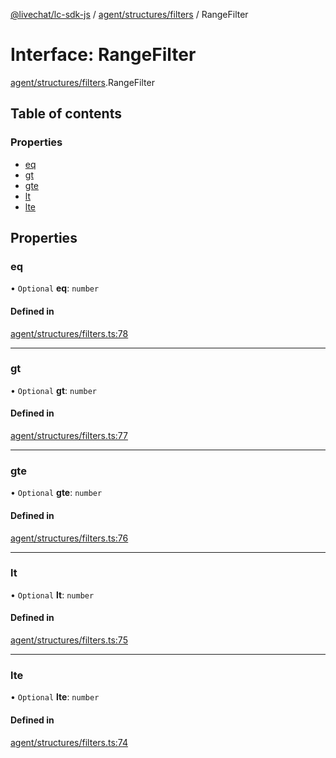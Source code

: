 [@livechat/lc-sdk-js](../README.md) / [agent/structures/filters](../modules/agent_structures_filters.md) / RangeFilter

# Interface: RangeFilter

[agent/structures/filters](../modules/agent_structures_filters.md).RangeFilter

## Table of contents

### Properties

- [eq](agent_structures_filters.RangeFilter.md#eq)
- [gt](agent_structures_filters.RangeFilter.md#gt)
- [gte](agent_structures_filters.RangeFilter.md#gte)
- [lt](agent_structures_filters.RangeFilter.md#lt)
- [lte](agent_structures_filters.RangeFilter.md#lte)

## Properties

### eq

• `Optional` **eq**: `number`

#### Defined in

[agent/structures/filters.ts:78](https://github.com/livechat/lc-sdk-js/blob/d267eeb/src/agent/structures/filters.ts#L78)

___

### gt

• `Optional` **gt**: `number`

#### Defined in

[agent/structures/filters.ts:77](https://github.com/livechat/lc-sdk-js/blob/d267eeb/src/agent/structures/filters.ts#L77)

___

### gte

• `Optional` **gte**: `number`

#### Defined in

[agent/structures/filters.ts:76](https://github.com/livechat/lc-sdk-js/blob/d267eeb/src/agent/structures/filters.ts#L76)

___

### lt

• `Optional` **lt**: `number`

#### Defined in

[agent/structures/filters.ts:75](https://github.com/livechat/lc-sdk-js/blob/d267eeb/src/agent/structures/filters.ts#L75)

___

### lte

• `Optional` **lte**: `number`

#### Defined in

[agent/structures/filters.ts:74](https://github.com/livechat/lc-sdk-js/blob/d267eeb/src/agent/structures/filters.ts#L74)

